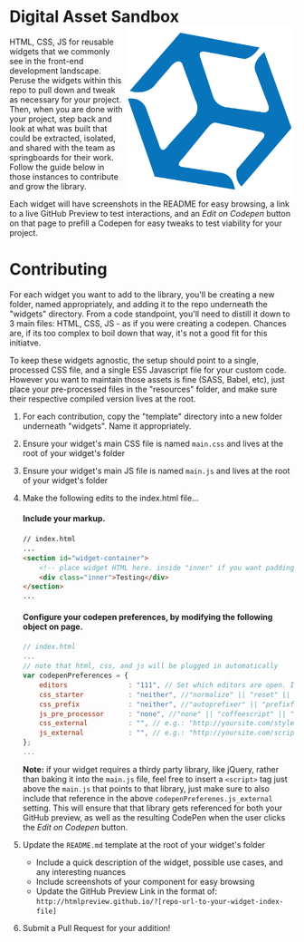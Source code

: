 <h1>
  Digital Asset Sandbox <img align="right" width="300" src="box.png"> 
</h1>
HTML, CSS, JS for reusable widgets that we commonly see in the front-end development landscape. Peruse the widgets within this repo to pull down and tweak as necessary for your project. Then, when you are done with your project, step back and look at what was built that could be extracted, isolated, and shared with the team as springboards for their work. Follow the guide below in those instances to contribute and grow the library.

Each widget will have screenshots in the README for easy browsing, a link to a live GitHub Preview to test interactions, and an *Edit on Codepen* button on that page to prefill a Codepen for easy tweaks to test viability for your project.

# Contributing

For each widget you want to add to the library, you'll be creating a new folder, named appropriately, and adding it to the repo underneath the "widgets" directory. From a code standpoint, you'll need to distill it down to 3 main files: HTML, CSS, JS - as if you were creating a codepen. Chances are, if its too complex to boil down that way, it's not a good fit for this initiatve.

To keep these widgets agnostic, the setup should point to a single, processed CSS file, and a single ES5 Javascript file for your custom code. However you want to maintain those assets is fine (SASS, Babel, etc), just place your pre-processed files in the "resources" folder, and make sure their respective compiled version lives at the root.

1. For each contribution, copy the "template" directory into a new folder underneath "widgets". Name it appropriately.
2. Ensure your widget's main CSS file is named `main.css` and lives at the root of your widget's folder
3. Ensure your widget's main JS file is named `main.js` and lives at the root of your widget's folder
4. Make the following edits to the index.html file...

	#### Include your markup.

	```html
	// index.html
	...
	<section id="widget-container">
		<!-- place widget HTML here. inside "inner" if you want padding or replace "inner" for full bleed -->
		<div class="inner">Testing</div>
	</section>
	...
	```

	#### Configure your codepen preferences, by modifying the following object on page.

	```js
	// index.html
	...
	// note that html, css, and js will be plugged in automatically
	var codepenPreferences = {
		editors               : "111", // Set which editors are open. In this example HTML open, CSS closed, JS open
		css_starter           : "neither", //"normalize" || "reset" || "neither"
		css_prefix            : "neither", //"autoprefixer" || "prefixfree" || "neither"
		js_pre_processor      : "none", //"none" || "coffeescript" || "babel" || "livescript" || "typescript"
		css_external          : "", // e.g.: "http://yoursite.com/style.css". semi-colon separate multiple files
		js_external           : "", // e.g.: "http://yoursite.com/script.js". semi-colon separate multiple files
	};
	...
	```

	**Note:** if your widget requires a thirdy party library, like jQuery, rather than baking it into the `main.js` file, feel free to insert a `<script>` tag just above the `main.js` that points to that library, just make sure to also include that reference in the above `codepenPreferenes.js_external` setting. This will ensure that that library gets referenced for both your GitHub preview, as well as the resulting CodePen when the user clicks the *Edit on Codepen* button.

5. Update the `README.md` template at the root of your widget's folder
	* Include a quick description of the widget, possible use cases, and any interesting nuances
	* Include screenshots of your component for easy browsing
	* Update the GitHub Preview Link in the format of: `http://htmlpreview.github.io/?[repo-url-to-your-widget-index-file]`
6. Submit a Pull Request for your addition!


